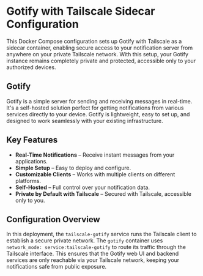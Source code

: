 # Gotify with Tailscale Sidecar Configuration

This Docker Compose configuration sets up Gotify with Tailscale as a sidecar container, enabling secure access to your notification server from anywhere on your private Tailscale network. With this setup, your Gotify instance remains completely private and protected, accessible only to your authorized devices.

## Gotify

Gotify is a simple server for sending and receiving messages in real-time. It's a self-hosted solution perfect for getting notifications from various services directly to your device. Gotify is lightweight, easy to set up, and designed to work seamlessly with your existing infrastructure.

## Key Features

* **Real-Time Notifications** – Receive instant messages from your applications.
* **Simple Setup** – Easy to deploy and configure.
* **Customizable Clients** – Works with multiple clients on different platforms.
* **Self-Hosted** – Full control over your notification data.
* **Private by Default with Tailscale** – Secured with Tailscale, accessible only to you.

## Configuration Overview

In this deployment, the `tailscale-gotify` service runs the Tailscale client to establish a secure private network. The `gotify` container uses `network_mode: service:tailscale-gotify` to route its traffic through the Tailscale interface. This ensures that the Gotify web UI and backend services are only reachable via your Tailscale network, keeping your notifications safe from public exposure.
